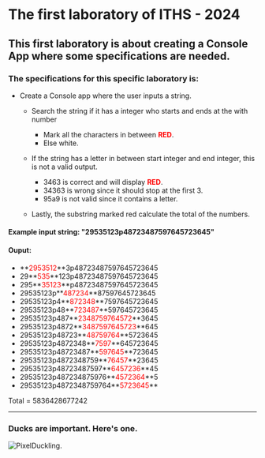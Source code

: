 # The first laboratory of ITHS - 2024

## This first laboratory is about creating a Console App where some specifications are needed.

### The specifications for this specific laboratory is:

* Create a Console app where the user inputs a string.
    * Search the string if it has a integer who starts and ends at the with number
        * Mark all the characters in between **<span style="color:red">RED</span>**.
        * Else white.

    * If the string has a letter in between start integer and end integer, this is not a valid output.
        * 3463 is correct and will display **<span style="color:red">RED</span>**.
        * 34363 is wrong since it should stop at the first 3.
        * 95a9 is not valid since it contains a letter.

    * Lastly, the substring marked red calculate the total of the numbers.

#### Example input string: "29535123p48723487597645723645"

#### Ouput:
- **<span style="color:red">2953512</span>**3p48723487597645723645
- 29**<span style="color:red">535</span>**123p48723487597645723645
- 295**<span style="color:red">35123</span>**p48723487597645723645
- 29535123p**<span style="color:red">487234</span>**87597645723645
- 29535123p4**<span style="color:red">872348</span>**7597645723645
- 29535123p48**<span style="color:red">723487</span>**597645723645
- 29535123p487**<span style="color:red">2348759764572</span>**3645
- 29535123p4872**<span style="color:red">3487597645723</span>**645
- 29535123p48723**<span style="color:red">48759764</span>**5723645
- 29535123p4872348**<span style="color:red">7597</span>**645723645
- 29535123p48723487**<span style="color:red">597645</span>**723645
- 29535123p4872348759**<span style="color:red">76457</span>**23645
- 29535123p48723487597**<span style="color:red">6457236</span>**45
- 29535123p487234875976**<span style="color:red">4572364</span>**5
- 29535123p4872348759764**<span style="color:red">5723645</span>**


Total = 5836428677242




-----------------------------------
### Ducks are important. Here's one.


<picture>
  <source media="(prefers-color-scheme: dark)" srcset="PixelDuck.png">
  <img alt="PixelDuckling." >
</picture>